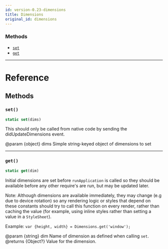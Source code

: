 ```yaml
---
id: version-0.23-dimensions
title: Dimensions
original_id: dimensions
---
```


### Methods

- [`set`](dimensions.md#set)
- [`get`](dimensions.md#get)

---

# Reference

## Methods

### `set()`

```javascript
static set(dims)
```

This should only be called from native code by sending the didUpdateDimensions event.

@param {object} dims Simple string-keyed object of dimensions to set

---

### `get()`

```javascript
static get(dim)
```

Initial dimensions are set before `runApplication` is called so they should be available before any other require's are run, but may be updated later.

Note: Although dimensions are available immediately, they may change (e.g due to device rotation) so any rendering logic or styles that depend on these constants should try to call this function on every render, rather than caching the value (for example, using inline styles rather than setting a value in a `StyleSheet`).

Example: `var {height, width} = Dimensions.get('window');`

@param {string} dim Name of dimension as defined when calling `set`. @returns {Object?} Value for the dimension.
